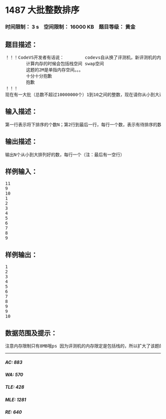 # 1487 大批整数排序   
### 时间限制： 3 s&nbsp;&nbsp;&nbsp;&nbsp;空间限制： 16000 KB&nbsp;&nbsp;&nbsp;&nbsp;题目等级： 黄金  
## 题目描述：  

<pre>
！！！CodeVS开发者有话说：        codevs自从换了评测机，新评测机的内存计算机制发生变化  
        计算内存的时候会包括栈空间 swap空间  
        这题的2M是单指内存空间。。。  
        十分十分抱歉  
        抱歉  
！！！  
现在有一大批（总数不超过10000000个）1到10之间的整数，现在请你从小到大进行排序输出。（测试数据将超过11MB。）
</pre>
  
  
## 输入描述：  

<pre>
第一行表示将下排序的个数N；第2行到最后一行，每行一个数，表示有待排序的数（均是1-10之间的数，含1和10）（注：最后有一空行）
</pre>
  
  
## 输出描述：  

<pre>
输出N个从小到大排列好的数，每行一个（注：最后有一空行）
</pre>
  
  
## 样例输入：  

<pre>
11  
9  
10  
1  
2  
3  
4  
5  
6  
7  
8  
9 
</pre>
  
  
## 样例输出：  

<pre>
1  
2  
3  
4  
5  
6  
7  
8  
9  
9  
10
</pre>
  
  
## 数据范围及提示：  

<pre>
注意内存限制只有8MB哦ps 因为评测机的内存限定是包括栈的，所以扩大了该题的内存限制
</pre>
  
  
***  

##### AC: 883  
##### WA: 570  
##### TLE: 428  
##### MLE: 1281  
##### RE: 640  
